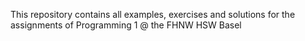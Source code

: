 This repository contains all examples, exercises and solutions for the assignments of Programming 1 @ the FHNW HSW Basel
